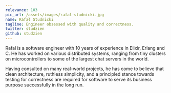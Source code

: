 ```yaml
---
relevance: 103
pic_url: /assets/images/rafal-studnicki.jpg
name: Rafał Studnicki
tagline: Engineer obsessed with quality and correctness.
twitter: studzien
github: studzien
---
```


<p>Rafal is a software engineer with 10 years of experience in Elixir, Erlang and C. He has worked on various distributed systems, ranging from tiny clusters on microcontrollers to some of the largest chat servers in the world.

Having consulted on many real-world projects, he has come to believe that clean architecture, ruthless simplicity, and a principled stance towards testing for correctness are required for software to serve its business purpose successfully in the long run.
</p>
